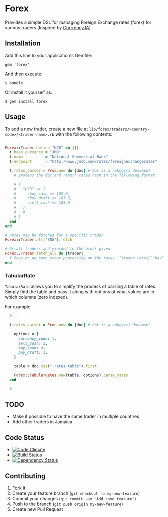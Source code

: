 # Forex

Provides a simple DSL for managing Foreign Exchange rates (forex) for various
traders (Inspired by [CurrrencyJA](https://github.com/kenrick/currencyja)).

## Installation

Add this line to your application's Gemfile:

    gem 'forex'

And then execute:

    $ bundle

Or install it yourself as:

    $ gem install forex

## Usage

To add a new trader, create a new file at
``lib/forex/traders/<country-code>/<trader-name>.rb`` with the following
contents:

```ruby

Forex::Trader.define "NCB" do |t|
  t.base_currency = "JMD"
  t.name          = "National Commercial Bank"
  t.endpoint      = "http://www.jncb.com/rates/foreignexchangerates"

  t.rates_parser = Proc.new do |doc| # doc is a nokogiri document
    # process the doc and return rates hash in the following format

    # {
    #   "USD" => {
    #     :buy_cash => 102.0,
    #     :buy_draft => 103.3,
    #     :sell_cash => 105.0
    #   },
    #   # ...
    # }
  end
end

# Rates may be fetched for a specific trader
Forex::Trader.all['BNS'].fetch

# Or all traders and yielded to the block given
Forex::Trader.fetch_all do |trader|
  # Save or do some other processing on the rates ``trader.rates`` hash.
end
```

### TabularRate

`TabularRate` allows you to simplify the process of parsing a table of rates.
Simply find the table and pass it along with options of what values are in which
columns (zero indexed).

For example:

```ruby
  #...

  t.rates_parser = Proc.new do |doc| # doc is a nokogiri document

    options = {
      currency_code: 1,
      sell_cash: 2,
      buy_cash: 4,
      buy_draft: 3,
    }

    table = doc.css(".rates table").first

    Forex::TabularRates.new(table, options).parse_rates
  end

  #...
```

## TODO

* Make it possible to have the same trader in multiple countries
* Add other traders in Jamaica

## Code Status

* [![Code Climate](https://codeclimate.com/github/mcmorgan/forex.png)](https://codeclimate.com/github/mcmorgan/forex)
* [![Build Status](https://api.travis-ci.org/mcmorgan/forex.png)](https://travis-ci.org/mcmorgan/forex)
* [![Dependency Status](https://gemnasium.com/mcmorgan/forex.png)](https://gemnasium.com/mcmorgan/forex)

## Contributing

1. Fork it
2. Create your feature branch (`git checkout -b my-new-feature`)
3. Commit your changes (`git commit -am 'Add some feature'`)
4. Push to the branch (`git push origin my-new-feature`)
5. Create new Pull Request
